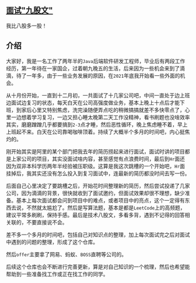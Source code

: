 ## [面试"九股文"](./2021.md)
我比八股多一股！

## 介绍

大家好，我是一名工作了两年半的`Java`后端软件研发工程师，毕业后有两段工作经历，第一年待在一家国企，过着朝九晚五的生活，后来因为一些机会来到了滴滴，待了一年多，由于一些业务发展的原因，在`2021`年底我开始看一些外面的机会。

从十月份开始，一直到十二月初，一共面试了十几家公司吧，中间一直处于边上班边面试边复习的状态，每天白天在公司高强度做业务，基本上晚上十点后才能下班，到家后心里又特别焦虑，洗完澡随便弄点吃的稍微搞搞就差不多快零点了，心里一边想着学习复习，一边又担心睡太晚第二天工作没精神，看书刷题也没啥效率其实，磨磨蹭蹭几乎都要搞到`2-3`点才睡，然后恶性循环，晚上焦虑睡不着，早上上班起不来。白天在公司靠喝咖啡顶着。持续了大概半个多月的时间吧，内心挺焦灼的。

刚开始其实是阿里的某个部门把我去年的简历捞起来进行面试，面试时讲的项目都是上家公司的项目，其实没面试啥内容，甚至感觉有点浪费时间，最后到`Hr`面还因为双非本科学历两年半经验被压职级。这算是我这次跳槽的一个开始吧，`Hr`面挂掉后，我其实还没有怎么投入到复习面试中，连最新的简历都没时间去写一份。

后面自己心里决定了要跳槽之后，开始花时间整理新的简历，然后尝试投递了几家公司，因为滴滴的背景，很快就收到了面试邀约，但面试效果却很不理想，缺少准备。基本上每次面试都会问到项目中的难点，或者项目中的亮点，这个一定得有东西去说，不然就太尴尬了。然后是写算法题，基本是都是`LeetCode`上的高频题，建议平常多刷刷，保持手感。最后是技术八股文，多看多背，遇到不记得的回答相关联的，不要直接说不会。

差不多一个多月的时间吧，包括自己对知识点的整理，加上每次面试完之后对面试中遇到的问题的整理，形成了这个仓库。

然后`offer`主要拿了网易、蚂蚁、`BOSS`直聘等公司的。

后续这个仓库也会不断进行完善更新，算是对自己知识的一个梳理，然后也希望能帮助到一些准备找工作或正在找工作的同学。
